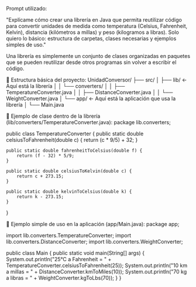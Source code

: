 Prompt utilizado:

"Explícame cómo crear una librería en Java que permita reutilizar código para convertir unidades de medida como temperatura (Celsius, Fahrenheit, Kelvin), distancia (kilómetros a millas) y peso (kilogramos a libras). Solo quiero lo básico: estructura de carpetas, clases necesarias y ejemplos simples de uso."


Una librería es simplemente un conjunto de clases organizadas en paquetes que se pueden reutilizar desde otros programas sin volver a escribir el código.


📁 Estructura básica del proyecto:
UnidadConversor/
 ├── src/
 │   ├── lib/              ← Aquí está la librería
 │   │   └── converters/
 │   │        ├── TemperatureConverter.java
 │   │        ├── DistanceConverter.java
 │   │        └── WeightConverter.java
 │   └── app/              ← Aquí está la aplicación que usa la librería
 │        └── Main.java

📌 Ejemplo de clase dentro de la librería (lib/converters/TemperatureConverter.java):
package lib.converters;

public class TemperatureConverter {
    public static double celsiusToFahrenheit(double c) {
        return (c * 9/5) + 32;
    }

    public static double fahrenheitToCelsius(double f) {
        return (f - 32) * 5/9;
    }

    public static double celsiusToKelvin(double c) {
        return c + 273.15;
    }

    public static double kelvinToCelsius(double k) {
        return k - 273.15;
    }
}

📌 Ejemplo simple de uso en la aplicación (app/Main.java):
package app;

import lib.converters.TemperatureConverter;
import lib.converters.DistanceConverter;
import lib.converters.WeightConverter;

public class Main {
    public static void main(String[] args) {
        System.out.println("25°C a Fahrenheit = " + TemperatureConverter.celsiusToFahrenheit(25));
        System.out.println("10 km a millas = " + DistanceConverter.kmToMiles(10));
        System.out.println("70 kg a libras = " + WeightConverter.kgToLbs(70));
    }
}
